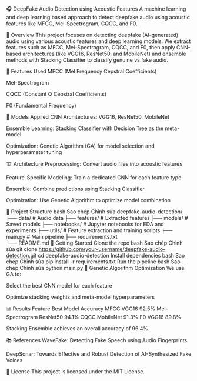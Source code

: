 🎧 DeepFake Audio Detection using Acoustic Features
A machine learning and deep learning based approach to detect deepfake audio using acoustic features like MFCC, Mel-Spectrogram, CQCC, and F0.

📌 Overview
This project focuses on detecting deepfake (AI-generated) audio using various acoustic features and deep learning models. We extract features such as MFCC, Mel-Spectrogram, CQCC, and F0, then apply CNN-based architectures (like VGG16, ResNet50, and MobileNet) and ensemble methods with Stacking Classifier to classify genuine vs fake audio.

🧪 Features Used
MFCC (Mel Frequency Cepstral Coefficients)

Mel-Spectrogram

CQCC (Constant Q Cepstral Coefficients)

F0 (Fundamental Frequency)

🧠 Models Applied
CNN Architectures: VGG16, ResNet50, MobileNet

Ensemble Learning: Stacking Classifier with Decision Tree as the meta-model

Optimization: Genetic Algorithm (GA) for model selection and hyperparameter tuning

🏗️ Architecture
Preprocessing: Convert audio files into acoustic features

Feature-Specific Modeling: Train a dedicated CNN for each feature type

Ensemble: Combine predictions using Stacking Classifier

Optimization: Use Genetic Algorithm to optimize model combination

📁 Project Structure
bash
Sao chép
Chỉnh sửa
deepfake-audio-detection/
├── data/                  # Audio data
├── features/              # Extracted features
├── models/                # Saved models
├── notebooks/             # Jupyter notebooks for EDA and experiments
├── utils/                 # Feature extraction and training scripts
├── main.py                # Main pipeline
├── requirements.txt       
└── README.md
🚀 Getting Started
Clone the repo
bash
Sao chép
Chỉnh sửa
git clone https://github.com/your-username/deepfake-audio-detection.git
cd deepfake-audio-detection
Install dependencies
bash
Sao chép
Chỉnh sửa
pip install -r requirements.txt
Run the pipeline
bash
Sao chép
Chỉnh sửa
python main.py
🧬 Genetic Algorithm Optimization
We use GA to:

Select the best CNN model for each feature

Optimize stacking weights and meta-model hyperparameters

📊 Results
Feature	Best Model	Accuracy
MFCC	VGG16	92.5%
Mel-Spectrogram	ResNet50	94.1%
CQCC	MobileNet	91.3%
F0	VGG16	89.8%

Stacking Ensemble achieves an overall accuracy of 96.4%.

📚 References
WaveFake: Detecting Fake Speech using Audio Fingerprints

DeepSonar: Towards Effective and Robust Detection of AI-Synthesized Fake Voices

📄 License
This project is licensed under the MIT License.
